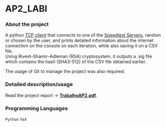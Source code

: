 # AP2_LABI

### About the project
A python [TCP client](codigo/client.py) that connects to one of the [Speedtest Servers](codigo/servers.json), random or chosen by the user, and prints detailed information about the internet connection on the console on each iteration, while also saving it on a CSV file.<br>
Using Rivest–Shamir–Adleman (RSA) cryptosystem, it outputs a .sig file which contains the hash (SHA3-512) of the CSV file obtained earlier. 

The usage of Git to manage the project was also required.

### Detailed description/usage
Read the project report -> [**TrabalhoAP2.pdf**](relatorio/TrabalhoAP2.pdf).

### Programming Languages
`Python` `TeX`

